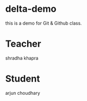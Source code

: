 # delta-demo

this is a demo for Git &amp; Github class.

# Teacher

shradha khapra

# Student

arjun choudhary
